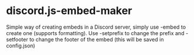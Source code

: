 # discord.js-embed-maker
Simple way of creating embeds in a Discord server, simply use -embed <text> to create one (supports formatting). Use -setprefix <prefix> to change the prefix and -setfooter <text> to change the footer of the embed (this will be saved in config.json)
